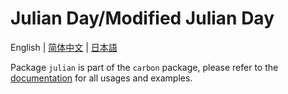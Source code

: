 # Julian Day/Modified Julian Day

English | [简体中文](README.cn.md) | [日本語](README.ja.md)

Package `julian` is part of the `carbon` package, please refer to the [documentation](https://carbon.go-pkg.com/usage/calendar.html#julian-day-modified-julian-day)
for all usages and examples.


